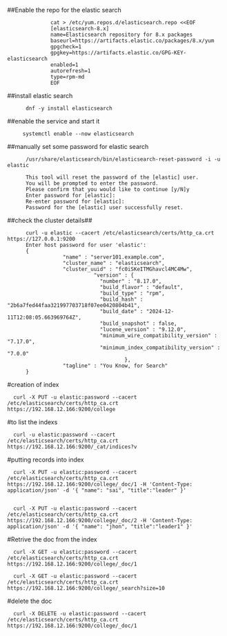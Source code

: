##Enable the repo for the elastic search
          
                  cat > /etc/yum.repos.d/elasticsearch.repo <<EOF
                  [elasticsearch-8.x]
                  name=Elasticsearch repository for 8.x packages
                  baseurl=https://artifacts.elastic.co/packages/8.x/yum
                  gpgcheck=1
                  gpgkey=https://artifacts.elastic.co/GPG-KEY-elasticsearch
                  enabled=1
                  autorefresh=1
                  type=rpm-md
                  EOF 
                  

##install elastic search

          dnf -y install elasticsearch 
         
##enable the service and start it
       
         systemctl enable --now elasticsearch 
         

##manually set some password for elastic search

          /usr/share/elasticsearch/bin/elasticsearch-reset-password -i -u elastic

          This tool will reset the password of the [elastic] user.
          You will be prompted to enter the password.
          Please confirm that you would like to continue [y/N]y
          Enter password for [elastic]: 
          Re-enter password for [elastic]: 
          Password for the [elastic] user successfully reset.

##check the   cluster details##
         
          curl -u elastic --cacert /etc/elasticsearch/certs/http_ca.crt https://127.0.0.1:9200
          Enter host password for user 'elastic':
          {
                      "name" : "server101.example.com",
                      "cluster_name" : "elasticsearch",
                      "cluster_uuid" : "fc0iSKeITMGhavcl4MC4Mw",
                                "version" : {
                                  "number" : "8.17.0",
                                  "build_flavor" : "default",
                                  "build_type" : "rpm",
                                  "build_hash" : "2b6a7fed44faa321997703718f07ee0420804b41",
                                  "build_date" : "2024-12-11T12:08:05.663969764Z",
                                  "build_snapshot" : false,
                                  "lucene_version" : "9.12.0",
                                  "minimum_wire_compatibility_version" : "7.17.0",
                                  "minimum_index_compatibility_version" : "7.0.0"
                                          },
                      "tagline" : "You Know, for Search"
          }


#creation of index

      curl -X PUT -u elastic:password --cacert /etc/elasticsearch/certs/http_ca.crt   https://192.168.12.166:9200/college

#to list the indexs

      curl -u elastic:password --cacert /etc/elasticsearch/certs/http_ca.crt https://192.168.12.166:9200/_cat/indices?v

#putting records into index
    
      curl -X PUT -u elastic:password --cacert /etc/elasticsearch/certs/http_ca.crt   https://192.168.12.166:9200/college/_doc/1 -H 'Content-Type: application/json' -d '{ "name": "sai", "title":"leader" }'

      
      curl -X PUT -u elastic:password --cacert /etc/elasticsearch/certs/http_ca.crt   https://192.168.12.166:9200/college/_doc/2 -H 'Content-Type: application/json' -d '{ "name": "jhon", "title":"leader1" }'

#Retrive the doc from the index

      curl -X GET -u elastic:password --cacert /etc/elasticsearch/certs/http_ca.crt   https://192.168.12.166:9200/college/_doc/1

      curl -X GET -u elastic:password --cacert /etc/elasticsearch/certs/http_ca.crt   https://192.168.12.166:9200/college/_search?size=10

#delete the doc

      curl -X DELETE -u elastic:password --cacert /etc/elasticsearch/certs/http_ca.crt https://192.168.12.166:9200/college/_doc/1


          
